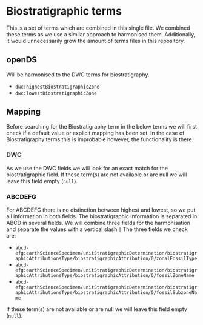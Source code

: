 # Biostratigraphic terms

This is a set of terms which are combined in this single file.
We combined these terms as we use a similar approach to harmonised them.
Additionally, it would unnecessarily grow the amount of terms files in this repository.

## openDS
Will be harmonised to the DWC terms for biostratigraphy.
- `dwc:highestBiostratigraphicZone`
- `dwc:lowestBiostratigraphicZone`

## Mapping
Before searching for the Biostratigraphy term in the below terms we will first check if a default value or explicit mapping has been set.
In the case of Biostratigraphy terms this is improbable however, the functionality is there.

### DWC
As we use the DWC fields we will look for an exact match for the biostratigraphic field.
If these term(s) are not available or are null we will leave this field empty (`null`).

### ABCDEFG
For ABCDEFG there is no distinction between highest and lowest, so we put all information in both fields.
The biostratigraphic information is separated in ABCD in several fields.
We will combine three fields for the harmonisation and separate the values with a vertical slash `|`
The three fields we check are:
- `abcd-efg:earthScienceSpecimen/unitStratigraphicDetermination/biostratigraphicAttributionsType/biostratigraphicAttribution/0/zonalFossilType`
- `abcd-efg:earthScienceSpecimen/unitStratigraphicDetermination/biostratigraphicAttributionsType/biostratigraphicAttribution/0/fossilZoneName`
- `abcd-efg:earthScienceSpecimen/unitStratigraphicDetermination/biostratigraphicAttributionsType/biostratigraphicAttribution/0/fossilSubzoneName`
  
If these term(s) are not available or are null we will leave this field empty (`null`).